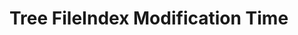 # Tree FileIndex Modification Time



<script>
// import FileIndex = await System.import("src/client/fileindex.js")
import FileIndex from "src/client/fileindex.js"
import files from "src/client/files.js"
import moment from "src/external/moment.js";
import d3 from "src/external/d3.v5.js"

(async () => {
  var now = Date.now()
  
  var url = lively4url + "/src/client/"
  var tree = await files.fileTree(url)

  function visit(d, cb) {
    cb(d)
    d.children && d.children.forEach(ea => visit(ea,cb))
  }

  var urlMap = new Map()
  visit(tree, ea => urlMap.set(ea.url, ea))
  
  // connect our dababase entries with visualization data nodes
  await FileIndex.current().db.files.each(ea => {
    var d = urlMap.get(ea.url)
    if (d) {
      d.index = ea
    }
  })
  
  var div = await lively.create("div")
  div.style.position = "relative"
  div.style.width = "800px"
  div.style.height = "800px"
  
  var treemap = await lively.create("d3-tree")
  treemap.setTreeData(tree)
  treemap.style.backgroundColor = "lightgray"
  
  // positioning hack.... we make our coordinate system much easier by this
  lively.setPosition(treemap, lively.pt(0,0))
  treemap.style.width = "100%"
  treemap.style.height = "100%"
  
  div.appendChild(treemap)


  var maxSize = 0
  visit(treemap.treeData, ea => {
    if(ea.size) {
      maxSize = Math.max(maxSize, Number(ea.size))
    }
  })

  // var color = d3.scaleLinear().domain([0,25])
  //       .interpolate(d3.interpolateHcl)
  //       .range([d3.rgb("#FFFFFF"), d3.rgb('#9A9A9A')]);

  var color = d3.scaleLinear().domain([0,365 / 2 ])
        .interpolate(d3.interpolateHcl)
        .range([d3.rgb("#FFFFFF"), d3.rgb('#9A9A9A')]);



  treemap.dataColor = function(d) {
    // return color(d.data.index && d.data.index.tags ? d.data.index.tags.length : 0)
    if (d.data.index) {
      var time = moment(d.data.index.modified)
      var days = (now - time._d.getTime()) / 1000 / 60 / 60 / 24

      return color(days)
    }
  }
  
  treemap.dataClick = function(d) {
    lively.openInspector(d)
    
    // if (d.data && d.data.url) {
    //   lively.openBrowser(d.data.url)
    // }
  }

  
  lively.sleep(0).then(() => 
    treemap.updateViz()
  )
  return div
})()
</script>